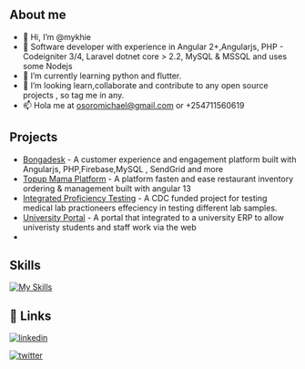 
## About me

- 👋 Hi, I’m @mykhie
- 👀 Software developer with experience in Angular 2+,Angularjs, PHP - Codeigniter 3/4, Laravel dotnet core > 2.2, MySQL & MSSQL and uses some Nodejs
- 🌱 I’m currently learning python and flutter.
- 💞️ I’m looking learn,collaborate and contribute to any open source projects , so tag me in any.
- 📫 Hola me at osoromichael@gmail.com or +254711560619

## Projects

* [Bongadesk](https://bongadesk.com)   - A customer experience and engagement platform built with
   Angularjs, PHP,Firebase,MySQL , SendGrid and more
* [Topup Mama Platform](https://shop.topupmama.com) - A platform fasten and ease restaurant inventory ordering & management built with angular 13
* [Integrated Proficiency Testing]( http://micro.nphl.go.ke/admin) - A CDC funded project for testing  medical lab practioneers effeciency in testing different lab samples.
* [University Portal](https://portal.mmust.ac.ke/) - A portal that integrated to a university ERP to allow univeristy students and staff work via the web
* 

## Skills
[![My Skills](https://skillicons.dev/icons?i=js,html,css,php,laravel,typescript,jquery,figma,mysql,bootstrap,nodejs,dotnet,angular,git,github,vscode,firebase)](https://skillicons.dev)

## 🔗 Links

[![linkedin](https://img.shields.io/badge/linkedin-0A66C2?style=for-the-badge&logo=linkedin&logoColor=white)](https://www.linkedin.com/in/osoro-michael)

[![twitter](https://img.shields.io/badge/twitter-1DA1F2?style=for-the-badge&logo=twitter&logoColor=white)](https://twitter.com/mykhie)





<!---
mykhie/mykhie is a ✨ special ✨ repository because its `README.md` (this file) appears on your GitHub profile.
You can click the Preview link to take a look at your changes.
--->
